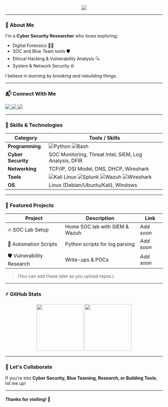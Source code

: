 <!-- Header -->
<p align="center">
  <img src="https://readme-typing-svg.herokuapp.com?font=Fira+Code&weight=600&size=26&pause=1000&color=00F7FF&center=true&vCenter=true&width=550&lines=Hello+There!+I'm+Anandha+Krishnan;Cyber+Security+Researcher;Python+%7C+Bash+%7C+SOC+Analyst+Learner;Welcome+to+my+GitHub+Profile!">
</p>

---

### 🚀 About Me
I'm a **Cyber Security Researcher** who loves exploring:
- Digital Forensics 🕵️‍♂️
- SOC and Blue Team tools 🛡️
- Ethical Hacking & Vulnerability Analysis 🔍
- System & Network Security 🌐

I believe in *learning by breaking and rebuilding things*.  

---

### 📬 Connect With Me
<p align="left">

<a href="https://www.linkedin.com/in/YOUR-LINKEDIN" target="_blank">
<img src="https://img.shields.io/badge/LinkedIn-0077B5?style=for-the-badge&logo=linkedin&logoColor=white"/>
</a>

<a href="https://instagram.com/YOUR-INSTAGRAM" target="_blank">
<img src="https://img.shields.io/badge/Instagram-E4405F?style=for-the-badge&logo=instagram&logoColor=white"/>
</a>

<a href="mailto:YOURMAIL@example.com">
<img src="https://img.shields.io/badge/Email-D14836?style=for-the-badge&logo=gmail&logoColor=white"/>
</a>

</p>

---

### 🧠 Skills & Technologies

| Category | Tools / Skills |
|---------|----------------|
| **Programming** | ![Python](https://img.shields.io/badge/Python-FFD43B?style=for-the-badge&logo=python&logoColor=306998) ![Bash](https://img.shields.io/badge/Bash-121011?style=for-the-badge&logo=gnu-bash&logoColor=white) |
| **Cyber Security** | SOC Monitoring, Threat Intel, SIEM, Log Analysis, DFIR |
| **Networking** | TCP/IP, OSI Model, DNS, DHCP, Wireshark |
| **Tools** | ![Kali Linux](https://img.shields.io/badge/Kali-268BEE?style=for-the-badge&logo=kalilinux&logoColor=white) ![Splunk](https://img.shields.io/badge/Splunk-000000?style=for-the-badge&logo=splunk&logoColor=white) ![Wazuh](https://img.shields.io/badge/Wazuh-02569B?style=for-the-badge&logo=wazuh&logoColor=white) ![Wireshark](https://img.shields.io/badge/Wireshark-1679A7?style=for-the-badge&logo=Wireshark&logoColor=white) |
| **OS** | Linux (Debian/Ubuntu/Kali), Windows |

---

### 📌 Featured Projects

| Project | Description | Link |
|--------|-------------|------|
| 🔥 SOC Lab Setup | Home SOC lab with SIEM & Wazuh | *Add soon* |
| 🐍 Automation Scripts | Python scripts for log parsing | *Add soon* |
| 🛡️ Vulnerability Research | Write-ups & POCs | *Add soon* |

> (You can add these later as you upload repos.)

---

### ⚡ GitHub Stats
<p align="center">
<img src="https://github-readme-stats.vercel.app/api?username=YOUR_GITHUB_USERNAME&show_icons=true&theme=radical" height="150"/>
<img src="https://github-readme-stats.vercel.app/api/top-langs/?username=YOUR_GITHUB_USERNAME&layout=compact&theme=radical" height="150"/>
</p>

---

### 🤙 Let's Collaborate
If you're into **Cyber Security, Blue Teaming, Research, or Building Tools**, hit me up!

---

#### **Thanks for visiting!** 🙏  

